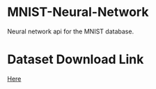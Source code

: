 # MNIST-Neural-Network
Neural network api for the MNIST database.

# Dataset Download Link
[Here](https://www.kaggle.com/datasets/oddrationale/mnist-in-csv?resource=download)